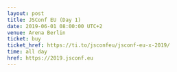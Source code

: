 ```yaml
---
layout: post
title: JSConf EU (Day 1)
date: 2019-06-01 08:00:00 UTC+2
venue: Arena Berlin
ticket: buy
ticket_href: https://ti.to/jsconfeu/jsconf-eu-x-2019/
time: all day
href: https://2019.jsconf.eu
---
```

